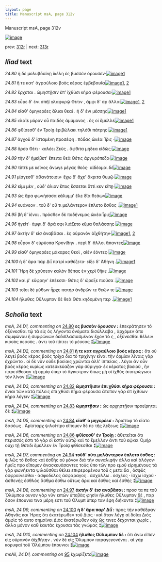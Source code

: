 ```yaml
---
layout: page
title: Manuscript msA, page 312v
---
```


Manuscript msA, page 312v

[![image](http://www.homermultitext.org/iipsrv?OBJ=IIP,1.0&FIF=/project/homer/pyramidal/deepzoom/hmt/vaimg/2017a/VA312VN_0814.tif&WID=100&CVT=JPEG)](http://www.homermultitext.org/ict2/?urn=urn:cite2:hmt:vaimg.2017a:VA312VN_0814)

prev:  [312r](../312r) | next:  [313r](../313r)

## *Iliad* text

*24.80* <a id="24.80"/> ἡ δὲ μολυβδαίνῃ ἱκέλη ἐς βυσσὸν ὄρουσεν·[![image](http://www.homermultitext.org/iipsrv?OBJ=IIP,1.0&FIF=/project/homer/pyramidal/deepzoom/hmt/vaimg/2017a/VA312VN_0814.tif&RGN=0.4733,0.2266,0.3819,0.022&WID=1000&CVT=JPEG)](http://www.homermultitext.org/ict2/?urn=urn:cite2:hmt:vaimg.2017a:VA312VN_0814@0.4733,0.2266,0.3819,0.022)[1](#msA_24.D1)

*24.81* <a id="24.81"/> ἥ τε κατ' ἀγραύλοιο βοὸς κέρας ἐμβεβαυῖα[![image](http://www.homermultitext.org/iipsrv?OBJ=IIP,1.0&FIF=/project/homer/pyramidal/deepzoom/hmt/vaimg/2017a/VA312VN_0814.tif&RGN=0.4746,0.2495,0.3819,0.022&WID=1000&CVT=JPEG)](http://www.homermultitext.org/ict2/?urn=urn:cite2:hmt:vaimg.2017a:VA312VN_0814@0.4746,0.2495,0.3819,0.022)[1](#msA_24.D2), [2](#msAim_24.1bis)

*24.82* <a id="24.82"/> ἔρχεται . ὠμηστῇσιν ἐπ' ἰ̈χθύσι κῆρα φέρουσα·[![image](http://www.homermultitext.org/iipsrv?OBJ=IIP,1.0&FIF=/project/homer/pyramidal/deepzoom/hmt/vaimg/2017a/VA312VN_0814.tif&RGN=0.476,0.2665,0.3919,0.0271&WID=1000&CVT=JPEG)](http://www.homermultitext.org/ict2/?urn=urn:cite2:hmt:vaimg.2017a:VA312VN_0814@0.476,0.2665,0.3919,0.0271)[1](#msA_24.D3)

*24.83* <a id="24.83"/> εὗρε δ' ἐνι σπῆϊ γλαφυρῷ Θέτιν , ἀμφι δ' ὰρ ἄλλαι[![image](http://www.homermultitext.org/iipsrv?OBJ=IIP,1.0&FIF=/project/homer/pyramidal/deepzoom/hmt/vaimg/2017a/VA312VN_0814.tif&RGN=0.477,0.2881,0.39,0.024&WID=1000&CVT=JPEG)](http://www.homermultitext.org/ict2/?urn=urn:cite2:hmt:vaimg.2017a:VA312VN_0814@0.477,0.2881,0.39,0.024)[1](#msA_24.D4), [2](#msAim_24.2bis)

*24.84* <a id="24.84"/> εἵαθ' ὁμηγερέες ἅλιαι θεαὶ . ἡ δ' ἐνι μέσσῃς[![image](http://www.homermultitext.org/iipsrv?OBJ=IIP,1.0&FIF=/project/homer/pyramidal/deepzoom/hmt/vaimg/2017a/VA312VN_0814.tif&RGN=0.477,0.3048,0.39,0.0222&WID=1000&CVT=JPEG)](http://www.homermultitext.org/ict2/?urn=urn:cite2:hmt:vaimg.2017a:VA312VN_0814@0.477,0.3048,0.39,0.0222)[1](#msA_24.D5)

*24.85* <a id="24.85"/> κλαῖε μόρον οὗ παιδὸς ἀμύμονος . ὅς οἱ ἔμελλε[![image](http://www.homermultitext.org/iipsrv?OBJ=IIP,1.0&FIF=/project/homer/pyramidal/deepzoom/hmt/vaimg/2017a/VA312VN_0814.tif&RGN=0.4687,0.3224,0.3932,0.022&WID=1000&CVT=JPEG)](http://www.homermultitext.org/ict2/?urn=urn:cite2:hmt:vaimg.2017a:VA312VN_0814@0.4687,0.3224,0.3932,0.022)[1](#msAim_24.3bis)

*24.86* <a id="24.86"/> φθίσεσθ' ἐν Τροίῃ ἐριβώλακι τηλόθι πάτρης·[![image](http://www.homermultitext.org/iipsrv?OBJ=IIP,1.0&FIF=/project/homer/pyramidal/deepzoom/hmt/vaimg/2017a/VA312VN_0814.tif&RGN=0.468,0.3422,0.4036,0.022&WID=1000&CVT=JPEG)](http://www.homermultitext.org/ict2/?urn=urn:cite2:hmt:vaimg.2017a:VA312VN_0814@0.468,0.3422,0.4036,0.022)[1](#msA_24.D6)

*24.87* <a id="24.87"/> ἀγχοῦ δ' ἱσταμένη προσέφη . πόδας ὠκέα Ἶ̈ρις ·[![image](http://www.homermultitext.org/iipsrv?OBJ=IIP,1.0&FIF=/project/homer/pyramidal/deepzoom/hmt/vaimg/2017a/VA312VN_0814.tif&RGN=0.4675,0.3591,0.3973,0.0236&WID=1000&CVT=JPEG)](http://www.homermultitext.org/ict2/?urn=urn:cite2:hmt:vaimg.2017a:VA312VN_0814@0.4675,0.3591,0.3973,0.0236)

*24.88* <a id="24.88"/> ὄρσο Θέτι · καλέει Ζεὺς . ἄφθιτα μήδεα εἰδώς·[![image](http://www.homermultitext.org/iipsrv?OBJ=IIP,1.0&FIF=/project/homer/pyramidal/deepzoom/hmt/vaimg/2017a/VA312VN_0814.tif&RGN=0.4682,0.3789,0.4051,0.0236&WID=1000&CVT=JPEG)](http://www.homermultitext.org/ict2/?urn=urn:cite2:hmt:vaimg.2017a:VA312VN_0814@0.4682,0.3789,0.4051,0.0236)

*24.89* <a id="24.89"/> τὴν δ' ἠμείβετ' ἔπειτα θεὰ Θέτις ἀργυρόπεζα·[![image](http://www.homermultitext.org/iipsrv?OBJ=IIP,1.0&FIF=/project/homer/pyramidal/deepzoom/hmt/vaimg/2017a/VA312VN_0814.tif&RGN=0.4655,0.3966,0.4171,0.0288&WID=1000&CVT=JPEG)](http://www.homermultitext.org/ict2/?urn=urn:cite2:hmt:vaimg.2017a:VA312VN_0814@0.4655,0.3966,0.4171,0.0288)

*24.90* <a id="24.90"/> τίπτέ με κεῖνος ἄνωγε μέγας θεός· αἰδέομαι δὲ[![image](http://www.homermultitext.org/iipsrv?OBJ=IIP,1.0&FIF=/project/homer/pyramidal/deepzoom/hmt/vaimg/2017a/VA312VN_0814.tif&RGN=0.4645,0.4159,0.4185,0.0231&WID=1000&CVT=JPEG)](http://www.homermultitext.org/ict2/?urn=urn:cite2:hmt:vaimg.2017a:VA312VN_0814@0.4645,0.4159,0.4185,0.0231)

*24.91* <a id="24.91"/> μίσγεσθ' ἀθανάτοισιν· ἔχω δ' ἄχε' ἄκριτα θυμῷ·[![image](http://www.homermultitext.org/iipsrv?OBJ=IIP,1.0&FIF=/project/homer/pyramidal/deepzoom/hmt/vaimg/2017a/VA312VN_0814.tif&RGN=0.4645,0.4318,0.4185,0.0266&WID=1000&CVT=JPEG)](http://www.homermultitext.org/ict2/?urn=urn:cite2:hmt:vaimg.2017a:VA312VN_0814@0.4645,0.4318,0.4185,0.0266)

*24.92* <a id="24.92"/> εῖμι μὲν , οὐδ' άλιον ἔπος ἔσσεται ὅττί κεν εἴπῃ·[![image](http://www.homermultitext.org/iipsrv?OBJ=IIP,1.0&FIF=/project/homer/pyramidal/deepzoom/hmt/vaimg/2017a/VA312VN_0814.tif&RGN=0.4755,0.4533,0.409,0.0238&WID=1000&CVT=JPEG)](http://www.homermultitext.org/ict2/?urn=urn:cite2:hmt:vaimg.2017a:VA312VN_0814@0.4755,0.4533,0.409,0.0238)

*24.93* <a id="24.93"/> ὡς ἄρα φωνήσασα κάλυμμ' ἕλε δῖα θεάων[![image](http://www.homermultitext.org/iipsrv?OBJ=IIP,1.0&FIF=/project/homer/pyramidal/deepzoom/hmt/vaimg/2017a/VA312VN_0814.tif&RGN=0.4658,0.4727,0.4183,0.0269&WID=1000&CVT=JPEG)](http://www.homermultitext.org/ict2/?urn=urn:cite2:hmt:vaimg.2017a:VA312VN_0814@0.4658,0.4727,0.4183,0.0269)

*24.94* <a id="24.94"/> κυάνεον . τοῦ δ' οὔ τι μελάντερον ἔπλετο ἔσθος .[![image](http://www.homermultitext.org/iipsrv?OBJ=IIP,1.0&FIF=/project/homer/pyramidal/deepzoom/hmt/vaimg/2017a/VA312VN_0814.tif&RGN=0.4807,0.491,0.3929,0.0242&WID=1000&CVT=JPEG)](http://www.homermultitext.org/ict2/?urn=urn:cite2:hmt:vaimg.2017a:VA312VN_0814@0.4807,0.491,0.3929,0.0242)[1](#msA_24.D7)

*24.95* <a id="24.95"/> βῆ δ' ϊέναι . πρόσθεν δὲ ποδήνεμος ὠκέα ῗρις[![image](http://www.homermultitext.org/iipsrv?OBJ=IIP,1.0&FIF=/project/homer/pyramidal/deepzoom/hmt/vaimg/2017a/VA312VN_0814.tif&RGN=0.4733,0.5123,0.4012,0.0242&WID=1000&CVT=JPEG)](http://www.homermultitext.org/ict2/?urn=urn:cite2:hmt:vaimg.2017a:VA312VN_0814@0.4733,0.5123,0.4012,0.0242)

*24.96* <a id="24.96"/> ἡγεῖτ'· ἀμφι δ' ἄρά σφι λιάζετο κῦμα θαλάσσης·[![image](http://www.homermultitext.org/iipsrv?OBJ=IIP,1.0&FIF=/project/homer/pyramidal/deepzoom/hmt/vaimg/2017a/VA312VN_0814.tif&RGN=0.4704,0.5317,0.4073,0.0262&WID=1000&CVT=JPEG)](http://www.homermultitext.org/ict2/?urn=urn:cite2:hmt:vaimg.2017a:VA312VN_0814@0.4704,0.5317,0.4073,0.0262)

*24.97* <a id="24.97"/> ἀκτὴν δ' εἰσ ἀναβᾶσαι . ἐς οὐρανὸν ἀϊχθήτην·[![image](http://www.homermultitext.org/iipsrv?OBJ=IIP,1.0&FIF=/project/homer/pyramidal/deepzoom/hmt/vaimg/2017a/VA312VN_0814.tif&RGN=0.4748,0.5511,0.408,0.0224&WID=1000&CVT=JPEG)](http://www.homermultitext.org/ict2/?urn=urn:cite2:hmt:vaimg.2017a:VA312VN_0814@0.4748,0.5511,0.408,0.0224)[1](#msA_24.D8), [2](#msAim_24.4bis)

*24.98* <a id="24.98"/> εὗρον δ' εὐρύοπα Κρονίδην . περὶ δ' ἄλλοι ἅπαντες[![image](http://www.homermultitext.org/iipsrv?OBJ=IIP,1.0&FIF=/project/homer/pyramidal/deepzoom/hmt/vaimg/2017a/VA312VN_0814.tif&RGN=0.4743,0.5687,0.4171,0.0236&WID=1000&CVT=JPEG)](http://www.homermultitext.org/ict2/?urn=urn:cite2:hmt:vaimg.2017a:VA312VN_0814@0.4743,0.5687,0.4171,0.0236)

*24.99* <a id="24.99"/> εἵαθ' ὁμηγερέες μάκαρες θεοὶ , αἰὲν ἐόντες·[![image](http://www.homermultitext.org/iipsrv?OBJ=IIP,1.0&FIF=/project/homer/pyramidal/deepzoom/hmt/vaimg/2017a/VA312VN_0814.tif&RGN=0.477,0.5878,0.3919,0.0236&WID=1000&CVT=JPEG)](http://www.homermultitext.org/ict2/?urn=urn:cite2:hmt:vaimg.2017a:VA312VN_0814@0.477,0.5878,0.3919,0.0236)

*24.100* <a id="24.100"/> ἡ δ' ἄρα πὰρ Διῒ πατρὶ καθέζετο· εῖξε δ' Ἀθήνη .[![image](http://www.homermultitext.org/iipsrv?OBJ=IIP,1.0&FIF=/project/homer/pyramidal/deepzoom/hmt/vaimg/2017a/VA312VN_0814.tif&RGN=0.4748,0.6072,0.4073,0.0253&WID=1000&CVT=JPEG)](http://www.homermultitext.org/ict2/?urn=urn:cite2:hmt:vaimg.2017a:VA312VN_0814@0.4748,0.6072,0.4073,0.0253)[1](#msA_24.D9)

*24.101* <a id="24.101"/> Ἥρη δὲ χρύσεον καλὸν δέπας ἐν χερὶ θῆκε .[![image](http://www.homermultitext.org/iipsrv?OBJ=IIP,1.0&FIF=/project/homer/pyramidal/deepzoom/hmt/vaimg/2017a/VA312VN_0814.tif&RGN=0.4716,0.625,0.3853,0.0242&WID=1000&CVT=JPEG)](http://www.homermultitext.org/ict2/?urn=urn:cite2:hmt:vaimg.2017a:VA312VN_0814@0.4716,0.625,0.3853,0.0242)

*24.102* <a id="24.102"/> καί ῥ' εὔφρην' ἐπέεσσι· Θέτις δ' ὤρεξε πιοῦσα .[![image](http://www.homermultitext.org/iipsrv?OBJ=IIP,1.0&FIF=/project/homer/pyramidal/deepzoom/hmt/vaimg/2017a/VA312VN_0814.tif&RGN=0.4709,0.644,0.3966,0.0255&WID=1000&CVT=JPEG)](http://www.homermultitext.org/ict2/?urn=urn:cite2:hmt:vaimg.2017a:VA312VN_0814@0.4709,0.644,0.3966,0.0255)

*24.103* <a id="24.103"/> τοῖσι δὲ μύθων ἦρχε πατὴρ ἀνδρῶν τε θεῶν τε·[![image](http://www.homermultitext.org/iipsrv?OBJ=IIP,1.0&FIF=/project/homer/pyramidal/deepzoom/hmt/vaimg/2017a/VA312VN_0814.tif&RGN=0.4609,0.6635,0.4215,0.0231&WID=1000&CVT=JPEG)](http://www.homermultitext.org/ict2/?urn=urn:cite2:hmt:vaimg.2017a:VA312VN_0814@0.4609,0.6635,0.4215,0.0231)

*24.104* <a id="24.104"/> ἤλυθες Οὔλυμπον δὲ θεὰ Θέτι κηδομένη περ .[![image](http://www.homermultitext.org/iipsrv?OBJ=IIP,1.0&FIF=/project/homer/pyramidal/deepzoom/hmt/vaimg/2017a/VA312VN_0814.tif&RGN=0.4672,0.682,0.4022,0.0231&WID=1000&CVT=JPEG)](http://www.homermultitext.org/ict2/?urn=urn:cite2:hmt:vaimg.2017a:VA312VN_0814@0.4672,0.682,0.4022,0.0231)[1](#msA_24.D10)

## *Scholia* text

*msA, 24.D1, commenting on* [24.80](#24.80)  <a id="msA_24.D1"/> **ες βυσσὸν όρουσεν :** ἐπεκράτησεν τὸ ὀξύνεσθαι τῷ τὰ εἰς ὸς λήγοντα ὀνόματα δισύλλαβα , ἀρχόμεν ἀπο συμφώνου ἡ συμφώνων δεδιπλασιασμένον ἔχον τὸ ς , ὀξύνεσθαι θέλειν κισσὸς πεσσὸς . ἀντι τοῦ πίπτει τὸ μέσσος ⁑[![image](http://www.homermultitext.org/iipsrv?OBJ=IIP,1.0&FIF=/project/homer/pyramidal/deepzoom/hmt/vaimg/2017a/VA312VN_0814.tif&RGN=0.2275,0.1149,0.644,0.0427&WID=1000&CVT=JPEG)](http://www.homermultitext.org/ict2/?urn=urn:cite2:hmt:vaimg.2017a:VA312VN_0814@0.2275,0.1149,0.644,0.0427)

*msA, 24.D2, commenting on* [24.81](#24.81)  <a id="msA_24.D2"/> **ἥ τε κατ αγραύλοιο βοὸς κέρας :** ὅτι οὐ λεγεί βοὸς κέρας βοὸς τρίχα δια τὸ τριχίνην εῖναι τὴν ὁρμίαν λίναις γὰρ ἐχρῶντο . οἱ δὲ νῦν οὐδε βοείαις χρῶνται ἀλλ' ἱππείαις . λέγοι ἂν οὖν βοὸς κέρας κυρίως κατεσκεύαζον γὰρ σύριγγα· ἐκ κέρατος βοειοῦ , ἣν παρετίθεσαν τῇ ορμίᾳ ὑπερ τὸ ἄγκιστρον ὅπως μὴ οἱ ϊχθῦς ἀποτρώγωσι τὸν λίνον ⁑[![image](http://www.homermultitext.org/iipsrv?OBJ=IIP,1.0&FIF=/project/homer/pyramidal/deepzoom/hmt/vaimg/2017a/VA312VN_0814.tif&RGN=0.2301,0.1438,0.6514,0.0562&WID=1000&CVT=JPEG)](http://www.homermultitext.org/ict2/?urn=urn:cite2:hmt:vaimg.2017a:VA312VN_0814@0.2301,0.1438,0.6514,0.0562)

*msA, 24.D3, commenting on* [24.82](#24.82)  <a id="msA_24.D3"/> **ὠμηστῆισιν ἐπι χθύσι κήρα φέρουσα :** ἔνιαι τῶν κατὰ πόλεις ἐπι χθῦσι πῆμα φέρουσα ἄτοπον γὰρ ἐπ ἰχθύων κῆρα λέγειν ⁑[![image](http://www.homermultitext.org/iipsrv?OBJ=IIP,1.0&FIF=/project/homer/pyramidal/deepzoom/hmt/vaimg/2017a/VA312VN_0814.tif&RGN=0.2296,0.1889,0.6541,0.0222&WID=1000&CVT=JPEG)](http://www.homermultitext.org/ict2/?urn=urn:cite2:hmt:vaimg.2017a:VA312VN_0814@0.2296,0.1889,0.6541,0.0222)

*msA, 24.D4, commenting on* [24.83](#24.83)  <a id="msA_24.D4"/> **ὠμηστῇσιν :** ὡς ορχηστῇσιν προείρηται δὲ ⁑[![image](http://www.homermultitext.org/iipsrv?OBJ=IIP,1.0&FIF=/project/homer/pyramidal/deepzoom/hmt/vaimg/2017a/VA312VN_0814.tif&RGN=0.2812,0.2,0.2756,0.015&WID=1000&CVT=JPEG)](http://www.homermultitext.org/ict2/?urn=urn:cite2:hmt:vaimg.2017a:VA312VN_0814@0.2812,0.2,0.2756,0.015)

*msA, 24.D5, commenting on* [24.84](#24.84)  <a id="msA_24.D5"/> **εἵαθ' ὁ μηγερέεσ :** Ἀριστοφ τὸ εἵατο δασέως . Ἀρίσταρχ ψιλοῖ·προ εἴπομεν δὲ πε τῆς λέξεως ⁑[![image](http://www.homermultitext.org/iipsrv?OBJ=IIP,1.0&FIF=/project/homer/pyramidal/deepzoom/hmt/vaimg/2017a/VA312VN_0814.tif&RGN=0.2259,0.2087,0.1966,0.0392&WID=1000&CVT=JPEG)](http://www.homermultitext.org/ict2/?urn=urn:cite2:hmt:vaimg.2017a:VA312VN_0814@0.2259,0.2087,0.1966,0.0392)

*msA, 24.D6, commenting on* [24.86](#24.86)  <a id="msA_24.D6"/> **φθίσεσθ' ἐν Τροίῃ :** ἀθετεῖται ὅτι περισσός ἐστι τὸ γὰρ οἷ ἐστὶν αὐτῷ καὶ τὸ ἔμελλεν ἀντι τοῦ εῴκει Ὁμήρ οὐχι τῇ Θέτιδι ἔμελλεν ἐν Τροίᾳ φθίσεσθαι ⁑[![image](http://www.homermultitext.org/iipsrv?OBJ=IIP,1.0&FIF=/project/homer/pyramidal/deepzoom/hmt/vaimg/2017a/VA312VN_0814.tif&RGN=0.2211,0.2399,0.2029,0.055&WID=1000&CVT=JPEG)](http://www.homermultitext.org/ict2/?urn=urn:cite2:hmt:vaimg.2017a:VA312VN_0814@0.2211,0.2399,0.2029,0.055)

*msA, 24.D7, commenting on* [24.94](#24.94)  <a id="msA_24.D7"/> **τοῦδ' οὔτι μελάντερον ἔπλετο ἔσθος :** ψιλῶς τὸ ἔσθος καὶ ἐσθής οὐ μόνον διὰ τὴν συναλιφήν ἀλλα καὶ ἀλόγον· ἡμεῖς προ εἴπομεν ἀνασκευάσαντες τοὺς ὑπο τῶν προ εμοῦ εἰρημένους τὰ γὰρ φωνήεντα ψιλοῦσθαι θέλει επιφερομένου τοῦ ς μετα δα , ὀσφῦς ὀσφραίνεσθαι · ἀσφοδελος ἀσφάραγος . ἀσχάλλω . ὀσχέος · ἴσχω ἰσχοῦ · ἀσθενής ἐσθλὸς ἄσθμα ἔσθω οὕτως ἄρα καὶ ἔσθος καὶ ἐσθής ⁑[![image](http://www.homermultitext.org/iipsrv?OBJ=IIP,1.0&FIF=/project/homer/pyramidal/deepzoom/hmt/vaimg/2017a/VA312VN_0814.tif&RGN=0.211,0.4793,0.2132,0.126&WID=1000&CVT=JPEG)](http://www.homermultitext.org/ict2/?urn=urn:cite2:hmt:vaimg.2017a:VA312VN_0814@0.211,0.4793,0.2132,0.126)

*msA, 24.D8, commenting on* [24.97](#24.97)  <a id="msA_24.D8"/> **ἀκτὴν δ' ἐισ αναβᾶσαι :** προσ τα πε τοῦ Ὀλύμπου ουνον γὰρ νῦν ειπὼν ὑποβὰς φησὶν ήλυθες Οὔλυμπον δὲ , παρ ὅσον ἐπουνια τινα μέρη εστι τοῦ Ολυμπ ὑπερ ταν έφη διήκοντα ⁑[![image](http://www.homermultitext.org/iipsrv?OBJ=IIP,1.0&FIF=/project/homer/pyramidal/deepzoom/hmt/vaimg/2017a/VA312VN_0814.tif&RGN=0.212,0.6042,0.2132,0.0705&WID=1000&CVT=JPEG)](http://www.homermultitext.org/ict2/?urn=urn:cite2:hmt:vaimg.2017a:VA312VN_0814@0.212,0.6042,0.2132,0.0705)

*msA, 24.D9, commenting on* [24.100](#24.100)  <a id="msA_24.D9"/> **ἡ δ' ἄρα παρ' Διῒ :** προς τὴν καθέδραν Αθηνᾶς και Ἡρας ὅτι ἑκατέρωθεν τοῦ Διός · καὶ ὅταν λέγῃ αἱ δοῖαι Διὸς ἀμφὶς τὸ αυτο σημαίνει Διὸς ἐκατέρωθεν οὐχ ὥς τινες δέχονται χωρὶς , ἀλλα μόνον καθ ἑαυτὰς ἐχουσαι τὰς γνώμας ⁑[![image](http://www.homermultitext.org/iipsrv?OBJ=IIP,1.0&FIF=/project/homer/pyramidal/deepzoom/hmt/vaimg/2017a/VA312VN_0814.tif&RGN=0.2135,0.6665,0.2709,0.0761&WID=1000&CVT=JPEG)](http://www.homermultitext.org/ict2/?urn=urn:cite2:hmt:vaimg.2017a:VA312VN_0814@0.2135,0.6665,0.2709,0.0761)

*msA, 24.D10, commenting on* [24.104](#24.104)  <a id="msA_24.D10"/> **ἤλυθες Οὔλυμπον δὲ :** ὅτι ἄνω εῖπεν εἰς οὐρανὸν ἀϊχθήτην . νύν δὲ εἰς Ὀλυμπον παραγεγονέναι . αἱ γὰρ κορυφαὶ τοῦ Ὀλύμπου ἐπουνιοι ⁑[![image](http://www.homermultitext.org/iipsrv?OBJ=IIP,1.0&FIF=/project/homer/pyramidal/deepzoom/hmt/vaimg/2017a/VA312VN_0814.tif&RGN=0.2184,0.7169,0.6452,0.0369&WID=1000&CVT=JPEG)](http://www.homermultitext.org/ict2/?urn=urn:cite2:hmt:vaimg.2017a:VA312VN_0814@0.2184,0.7169,0.6452,0.0369)

*msAil, 24.D1, commenting on* [95](#95)  <a id="msAil_24.D1"/> ἐχωρίζετο[![image](http://www.homermultitext.org/iipsrv?OBJ=IIP,1.0&FIF=/project/homer/pyramidal/deepzoom/hmt/vaimg/2017a/VA312VN_0814.tif&RGN=0.68,0.5285,0.044,0.0128&WID=1000&CVT=JPEG)](http://www.homermultitext.org/ict2/?urn=urn:cite2:hmt:vaimg.2017a:VA312VN_0814@0.68,0.5285,0.044,0.0128)